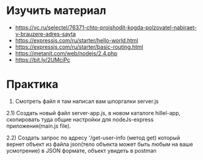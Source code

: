 # Изучить материал

- https://vc.ru/selectel/76371-chto-proishodit-kogda-polzovatel-nabiraet-v-brauzere-adres-sayta
- https://expressjs.com/ru/starter/hello-world.html
- https://expressjs.com/ru/starter/basic-routing.html
- https://metanit.com/web/nodejs/2.4.php
- https://bit.ly/2UMciPc

# Практика

1. Смотреть файл я там написал вам шпоргалки server.js

2.1) Создать новый файл server-app.js, в новом каталоге hillel-app, скопировать туда общие настройки для nodeJs-express приложения(main.js file).<br>

2.2) Создать запрос по адресу '/get-user-info (метод get) который вернет объект из файла json(тело объекта может быть любым на ваше усмотрение) в JSON формате, объект увидеть в postman
